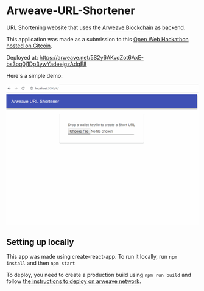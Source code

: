 # Arweave-URL-Shortener

URL Shortening website that uses the [Arweave Blockchain](https://www.arweave.org/) as backend.

This application was made as a submission to this [Open Web Hackathon hosted on Gitcoin](https://gitcoin.co/issue/ArweaveTeam/Bounties/1/2929).

Deployed at: https://arweave.net/5S2y6AKvqZot6AxE-bs3oq0j1Dp3ywYadeeigzAdqE8

Here's a simple demo:

![!](arweave-url-shortener-preview.gif)

## Setting up locally

This app was made using create-react-app. To run it locally, run `npm install` and then `npm start`

To deploy, you need to create a production build using `npm run build` and follow [the instructions to deploy on arweave network](https://docs.arweave.org/developers/tools/arweave-deploy).
